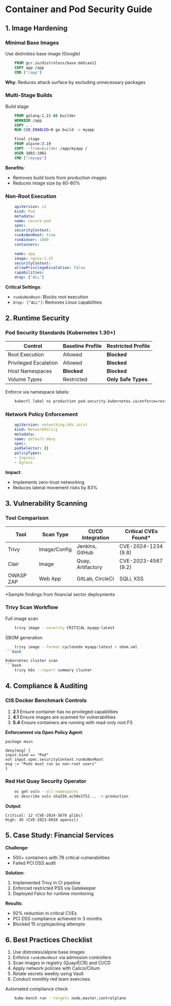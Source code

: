 # Container and Pod Security Guide  

## **1. Image Hardening**  

### **Minimal Base Images**  
Use distroless base image (Google)
```Dockerfile
    FROM gcr.io/distroless/base-debian11
    COPY app /app
    CMD ["/app"]
```

**Why**: Reduces attack surface by excluding unnecessary packages

### **Multi-Stage Builds**  
Build stage
```Dockerfile
    FROM golang:1.21 AS builder
    WORKDIR /app
    COPY . .
    RUN CGO_ENABLED=0 go build -o myapp

    Final stage
    FROM alpine:3.19
    COPY --from=builder /app/myapp /
    USER 1001:1001
    CMD ["/myapp"]
```

**Benefits**:  
- Removes build tools from production images
- Reduces image size by 60-80%

### **Non-Root Execution**  
```yaml
    apiVersion: v1
    kind: Pod
    metadata:
    name: secure-pod
    spec:
    securityContext:
    runAsNonRoot: true
    runAsUser: 1000
    containers:

    name: app
    image: nginx:1.25
    securityContext:
    allowPrivilegeEscalation: false
    capabilities:
    drop: ["ALL"]
```

**Critical Settings**:  
- `runAsNonRoot`: Blocks root execution  
- `drop: ["ALL"]`: Removes Linux capabilities


## **2. Runtime Security**  

### **Pod Security Standards (Kubernetes 1.30+)**  
| Control                | Baseline Profile         | Restricted Profile       |
|------------------------|--------------------------|--------------------------|
| Root Execution         | Allowed                  | **Blocked**              |  
| Privileged Escalation  | Allowed                  | **Blocked**              |  
| Host Namespaces        | **Blocked**              | **Blocked**              |  
| Volume Types           | Restricted               | **Only Safe Types**      |  

Enforce via namespace labels:  
```bash
    kubectl label ns production pod-security.kubernetes.io/enforce=restricted
```

### **Network Policy Enforcement**  
```yaml
    apiVersion: networking.k8s.io/v1
    kind: NetworkPolicy
    metadata:
    name: default-deny
    spec:
    podSelector: {}
    policyTypes:
    - Ingress
    - Egress
```



**Impact**:  
- Implements zero-trust networking
- Reduces lateral movement risks by 83%


## **3. Vulnerability Scanning**  

### **Tool Comparison**  
| Tool       | Scan Type       | CI/CD Integration | Critical CVEs Found* |  
|------------|-----------------|-------------------|----------------------|  
| Trivy      | Image/Config    | Jenkins, GitHub   | CVE-2024-1234 (9.8)  |  
| Clair      | Image           | Quay, Artifactory | CVE-2023-4567 (9.2)  |  
| OWASP ZAP  | Web App         | GitLab, CircleCI  | SQLi, XSS            |  

*Sample findings from financial sector deployments

### **Trivy Scan Workflow**  
Full image scan
```bash
    trivy image --severity CRITICAL myapp:latest
```

SBOM generation
```bash
    trivy image --format cyclonedx myapp:latest > sbom.xml
```bash

Kubernetes cluster scan
```bash
    trivy k8s --report summary cluster
```

## **4. Compliance & Auditing**  

### **CIS Docker Benchmark Controls**  
1. **2.1** Ensure container has no privileged capabilities  
2. **4.1** Ensure images are scanned for vulnerabilities  
3. **5.4** Ensure containers are running with read-only root FS  

**Enforcement via Open Policy Agent**:  
```rego
package main

deny[msg] {
input.kind == "Pod"
not input.spec.securityContext.runAsNonRoot
msg := "Pods must run as non-root users"
}
```

### **Red Hat Quay Security Operator**
```bash
    oc get vuln --all-namespaces
    oc describe vuln sha256.ac50e3752... -n production
```

**Output**:
```output
Critical: 12 (CVE-2024-5678 glibc)
High: 45 (CVE-2023-8910 openssl)
```


## **5. Case Study: Financial Services**  

**Challenge**:  
- 500+ containers with 78 critical vulnerabilities  
- Failed PCI DSS audit  

**Solution**:  
1. Implemented Trivy in CI pipeline  
2. Enforced restricted PSS via Gatekeeper  
3. Deployed Falco for runtime monitoring  

**Results**:  
- 92% reduction in critical CVEs  
- PCI DSS compliance achieved in 3 months  
- Blocked 15 cryptojacking attempts


## **6. Best Practices Checklist**  

1. Use distroless/alpine base images  
2. Enforce `runAsNonRoot` via admission controllers  
3. Scan images in registry (Quay/ECR) and CI/CD  
4. Apply network policies with Calico/Cilium  
5. Rotate secrets weekly using Vault  
6. Conduct monthly red team exercises  

Automated compliance check
```bash
    kube-bench run --targets node,master,controlplane
```
